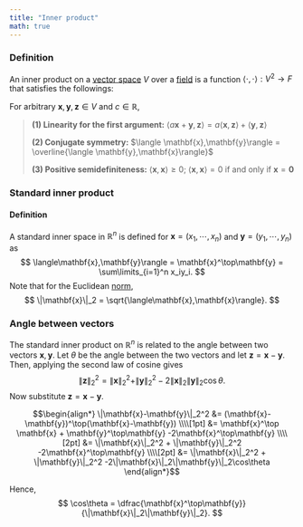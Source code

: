 ```yaml
---
title: "Inner product"
math: true
---
```


### Definition
An inner product on a [vector space](notes/Vector%20space.md) $V$ over a [field](notes/Field.md) is a function $\langle \cdot,\cdot\rangle:V^2 \to F$ that satisfies the followings:

For arbitrary $\mathbf{x}, \mathbf{y}, \mathbf{z} \in V$ and $c \in \mathbb{R}$,
> **(1) Linearity for the first argument:** $\langle a\mathbf{x}+\mathbf{y},\mathbf{z}\rangle = a\langle \mathbf{x},\mathbf{z}\rangle + \langle \mathbf{y},\mathbf{z}\rangle$
>
> **(2) Conjugate symmetry:** $\langle \mathbf{x},\mathbf{y}\rangle = \overline{\langle \mathbf{y},\mathbf{x}\rangle}$
>
> **(3) Positive semidefiniteness:**  $\langle \mathbf{x},\mathbf{x}\rangle \geq 0$; $\langle\mathbf{x},\mathbf{x}\rangle = 0$ if and only if $\mathbf{x}=\mathbf{0}$

### Standard inner product
#### Definition
A standard inner space in $\mathbb{R}^n$ is defined for $\mathbf{x} = (x_1, \cdots, x_n)$ and $\mathbf{y} = (y_1, \cdots, y_n)$ as
$$
\langle\mathbf{x},\mathbf{y}\rangle = \mathbf{x}^\top\mathbf{y} = \sum\limits_{i=1}^n x_iy_i.
$$
Note that for the Euclidean [norm](notes/Norm.md),
$$
\|\mathbf{x}\|_2 = \sqrt{\langle\mathbf{x},\mathbf{x}\rangle}.
$$

### Angle between vectors
The standard inner product on $\mathbb{R}^n$ is related to the angle between two vectors $\mathbf{x}, \mathbf{y}$. Let $\theta$ be the angle between the two vectors and let $\mathbf{z}=\mathbf{x}-\mathbf{y}$.
Then, applying the second law of cosine gives
$$
\|\mathbf{z}\|_2^2 = \|\mathbf{x}\|_2^2 + \|\mathbf{y}\|_2^2 -2\|\mathbf{x}\|_2\|\mathbf{y}\|_2\cos\theta.
$$
Now substitute $\mathbf{z}=\mathbf{x}-\mathbf{y}$.

$$\begin{align*}
\|\mathbf{x}-\mathbf{y}\|_2^2 &= (\mathbf{x}-\mathbf{y})^\top(\mathbf{x}-\mathbf{y}) \\\\[1pt]
&= \mathbf{x}^\top \mathbf{x} + \mathbf{y}^\top\mathbf{y} -2\mathbf{x}^\top\mathbf{y} \\\\[2pt]
&= \|\mathbf{x}\|_2^2 + \|\mathbf{y}\|_2^2 -2\mathbf{x}^\top\mathbf{y} \\\\[2pt]
&= \|\mathbf{x}\|_2^2 + \|\mathbf{y}\|_2^2 -2\|\mathbf{x}\|_2\|\mathbf{y}\|_2\cos\theta
\end{align*}$$

Hence,
$$
\cos\theta = \dfrac{\mathbf{x}^\top\mathbf{y}}{\|\mathbf{x}\|_2\|\mathbf{y}\|_2}.
$$